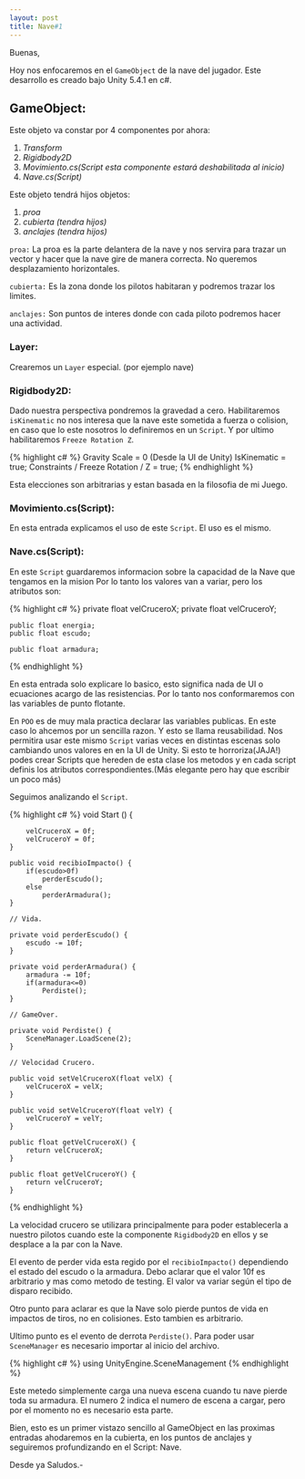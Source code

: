 ```yaml
---
layout: post
title: Nave#1
---
```

Buenas,

Hoy nos enfocaremos en el `GameObject` de la nave del jugador.
Este desarrollo es creado bajo Unity 5.4.1 en c#.

<h2>GameObject:</h2>

Este objeto va constar por 4 componentes por ahora:<br>
1. <em>Transform</em><br>
2. <em>Rigidbody2D</em><br>
3. <em>Movimiento.cs(Script esta componente estará deshabilitada al inicio)</em><br>
4. <em>Nave.cs(Script)</em><br>

Este objeto tendrá hijos objetos:<br>
1. <em>proa</em><br>
2. <em>cubierta (tendra hijos)</em><br>
3. <em>anclajes (tendra hijos)</em><br>

`proa:` La proa es la parte delantera de la nave y nos servira para trazar un vector y hacer que la nave gire
de manera correcta. No queremos desplazamiento horizontales.

`cubierta:` Es la zona donde los pilotos habitaran y podremos trazar los limites.

`anclajes:` Son puntos de interes donde con cada piloto podremos hacer una actividad.

<h3>Layer:</h3>

Crearemos un `Layer` especial. (por ejemplo nave)

<h3>Rigidbody2D:</h3>

Dado nuestra perspectiva pondremos la gravedad a cero. Habilitaremos `isKinematic` no nos interesa que la nave
este sometida a fuerza o colision, en caso que lo este nosotros lo definiremos en un `Script`. Y por ultimo
habilitaremos `Freeze Rotation Z`.

{% highlight c# %}
    Gravity Scale = 0 (Desde la UI de Unity)
    IsKinematic = true;
    Constraints / Freeze Rotation / Z = true;
{% endhighlight %}

Esta elecciones son arbitrarias y estan basada en la filosofia de mi Juego.

<h3>Movimiento.cs(Script):</h3>

En esta entrada explicamos el uso de este `Script`. El uso es el mismo.

<h3>Nave.cs(Script):</h3>

En este `Script` guardaremos informacion sobre la capacidad de la Nave que tengamos en la mision
Por lo tanto los valores van a variar, pero los atributos son:

{% highlight c# %}
    private float velCruceroX;
    private float velCruceroY;

    public float energia;
    public float escudo;

    public float armadura;
{% endhighlight %}    

En esta entrada solo explicare lo basico, esto significa nada de UI o ecuaciones acargo de las resistencias.
Por lo tanto nos conformaremos con las variables de punto flotante.

En `POO` es de muy mala practica declarar las variables publicas. En este caso lo ahcemos por un sencilla
razon. Y esto se llama reusabilidad. Nos permitira usar este mismo `Script` varias veces en distintas escenas solo
cambiando unos valores en en la UI de Unity.
Si esto te horroriza(JAJA!) podes crear Scripts que hereden de esta clase los metodos y en cada script definis
los atributos correspondientes.(Más elegante pero hay que escribir un poco más)

Seguimos analizando el `Script`.

{% highlight c# %}
    void Start () {

		velCruceroX = 0f;
		velCruceroY = 0f;
	}

	public void recibioImpacto() {
		if(escudo>0f)
			perderEscudo();
		else
			perderArmadura();
	}

    // Vida.

	private void perderEscudo() {
		escudo -= 10f;
	}

	private void perderArmadura() {
		armadura -= 10f;
		if(armadura<=0)
			Perdiste();
	}

    // GameOver.

	private void Perdiste() {
		SceneManager.LoadScene(2);
	}

    // Velocidad Crucero.

	public void setVelCruceroX(float velX) {
		velCruceroX = velX;
	}

	public void setVelCruceroY(float velY) {
		velCruceroY = velY;
	}

	public float getVelCruceroX() {
		return velCruceroX;
	}

	public float getVelCruceroY() {
		return velCruceroY;
	}
{% endhighlight %}

La velocidad crucero se utilizara principalmente para poder establecerla a nuestro pilotos cuando este
la componente `Rigidbody2D` en ellos y se desplace a la par con la Nave.

El evento de perder vida esta regido por el `recibioImpacto()` dependiendo el estado del escudo o la armadura.
Debo aclarar que el valor 10f es arbitrario y mas como metodo de testing. El valor va  variar según el
tipo de disparo recibido.

Otro punto para aclarar es que la Nave solo pierde puntos de vida en impactos de tiros, no en colisiones.
Esto tambien es arbitrario.

Ultimo punto es el evento de derrota `Perdiste()`. Para poder usar `SceneManager` es necesario importar al inicio
del archivo.

{% highlight c# %}
	using UnityEngine.SceneManagement
{% endhighlight %}

Este metedo simplemente carga una nueva escena cuando tu nave pierde toda su armadura.
El numero 2 indica el numero de escena a cargar, pero por el momento no es necesario esta parte.

Bien, esto es un primer vistazo sencillo al GameObject en las proximas entradas ahodaremos en la cubierta,
en los puntos de anclajes y seguiremos profundizando en el Script: Nave.

Desde ya Saludos.-
